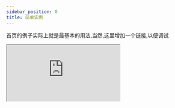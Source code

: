 ```yaml
---
sidebar_position: 0
title: 简单实例
---
```


首页的例子实际上就是最基本的用法,当然,这里增加一个链接,以便调试

<iframe src="https://codesandbox.io/embed/02-example-react-routerv5-379q3k?fontsize=14&hidenavigation=1&theme=dark"
     style={{width:"100%",height:"500px",border:0, borderRadius: "4px", overflow:"hidden"}}
     title="02-example-react-routerV5"
     allow="accelerometer; ambient-light-sensor; camera; encrypted-media; geolocation; gyroscope; hid; microphone; midi; payment; usb; vr; xr-spatial-tracking"
     sandbox="allow-forms allow-modals allow-popups allow-presentation allow-same-origin allow-scripts"
   ></iframe>